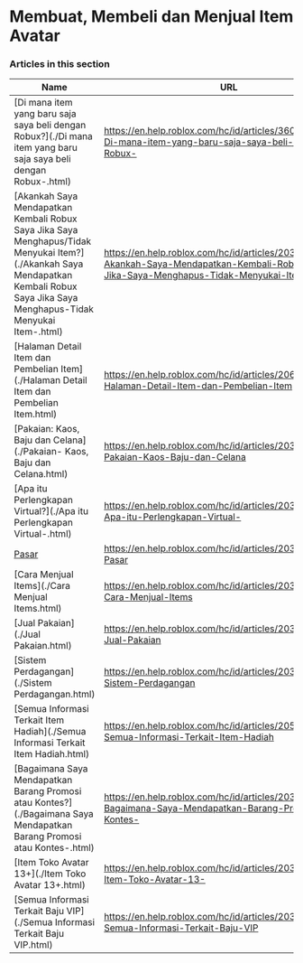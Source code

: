 # Membuat, Membeli dan Menjual Item Avatar  
### Articles in this section
Name|URL
-|-
[Di mana item yang baru saja saya beli dengan Robux?](./Di mana item yang baru saja saya beli dengan Robux-.html) |https://en.help.roblox.com/hc/id/articles/360029542532-Di-mana-item-yang-baru-saja-saya-beli-dengan-Robux-
[Akankah Saya Mendapatkan Kembali Robux Saya Jika Saya Menghapus/Tidak Menyukai Item?](./Akankah Saya Mendapatkan Kembali Robux Saya Jika Saya Menghapus-Tidak Menyukai Item-.html) |https://en.help.roblox.com/hc/id/articles/203313290-Akankah-Saya-Mendapatkan-Kembali-Robux-Saya-Jika-Saya-Menghapus-Tidak-Menyukai-Item-
[Halaman Detail Item dan Pembelian Item](./Halaman Detail Item dan Pembelian Item.html) |https://en.help.roblox.com/hc/id/articles/206142306-Halaman-Detail-Item-dan-Pembelian-Item
[Pakaian: Kaos, Baju dan Celana](./Pakaian- Kaos, Baju dan Celana.html) |https://en.help.roblox.com/hc/id/articles/203313170-Pakaian-Kaos-Baju-dan-Celana
[Apa itu Perlengkapan Virtual?](./Apa itu Perlengkapan Virtual-.html) |https://en.help.roblox.com/hc/id/articles/203313630-Apa-itu-Perlengkapan-Virtual-
[Pasar](./Pasar.html) |https://en.help.roblox.com/hc/id/articles/203313300-Pasar
[Cara Menjual Items](./Cara Menjual Items.html) |https://en.help.roblox.com/hc/id/articles/203313260-Cara-Menjual-Items
[Jual Pakaian](./Jual Pakaian.html) |https://en.help.roblox.com/hc/id/articles/203313180-Jual-Pakaian
[Sistem Perdagangan](./Sistem Perdagangan.html) |https://en.help.roblox.com/hc/id/articles/203313310-Sistem-Perdagangan
[Semua Informasi Terkait Item Hadiah](./Semua Informasi Terkait Item Hadiah.html) |https://en.help.roblox.com/hc/id/articles/205630374-Semua-Informasi-Terkait-Item-Hadiah
[Bagaimana Saya Mendapatkan Barang Promosi atau Kontes?](./Bagaimana Saya Mendapatkan Barang Promosi atau Kontes-.html) |https://en.help.roblox.com/hc/id/articles/203313270-Bagaimana-Saya-Mendapatkan-Barang-Promosi-atau-Kontes-
[Item Toko Avatar 13+](./Item Toko Avatar 13+.html) |https://en.help.roblox.com/hc/id/articles/203313320-Item-Toko-Avatar-13-
[Semua Informasi Terkait Baju VIP](./Semua Informasi Terkait Baju VIP.html) |https://en.help.roblox.com/hc/id/articles/203314080-Semua-Informasi-Terkait-Baju-VIP